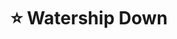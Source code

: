 ---
title: "⭐️ Watership Down"
description: "“He was not the strongest, nor the fastest. But he was the bravest. And sometimes, that is enough.”"
cover: "images/reading/watership-down.jpeg"
publishDate: 2024-07-15
authors: "Richard Adams"
categories: ["stories & narratives"]
status: 🟢
---